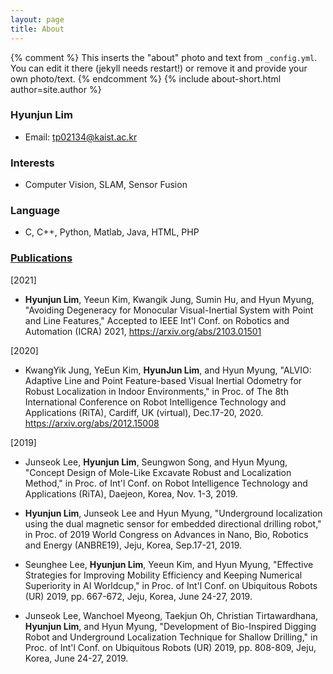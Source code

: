 ```yaml
---
layout: page
title: About
---
```


{% comment %}
  This inserts the "about" photo and text from `_config.yml`.
  You can edit it there (jekyll needs restart!) or remove it and provide your own photo/text.
{% endcomment %}
{% include about-short.html author=site.author %}

### Hyunjun Lim
* Email: tp02134@kaist.ac.kr

### Interests
* Computer Vision, SLAM, Sensor Fusion

### Language
* C, C++, Python, Matlab, Java, HTML, PHP

### [Publications](https://scholar.google.co.kr/citations?hl=ko&user=cswAGP0AAAAJ)

[2021]
* **Hyunjun Lim**, Yeeun Kim, Kwangik Jung, Sumin Hu, and Hyun Myung, "Avoiding Degeneracy for Monocular Visual-Inertial System with Point and Line Features," Accepted to IEEE Int'l Conf. on Robotics and Automation (ICRA) 2021, <https://arxiv.org/abs/2103.01501>

[2020]
* KwangYik Jung, YeEun Kim, **HyunJun Lim**, and Hyun Myung, "ALVIO: Adaptive Line and Point Feature-based Visual Inertial Odometry for Robust Localization in Indoor Environments," in Proc. of The 8th International Conference on Robot Intelligence Technology and Applications (RiTA), Cardiff, UK (virtual), Dec.17-20, 2020. <https://arxiv.org/abs/2012.15008>

[2019]
* Junseok Lee, **Hyunjun Lim**, Seungwon Song, and Hyun Myung, "Concept Design of Mole-Like Excavate Robust and Localization Method," in Proc. of Int'l Conf. on Robot Intelligence Technology and Applications (RiTA), Daejeon, Korea, Nov. 1-3, 2019.

* **Hyunjun Lim**, Junseok Lee and Hyun Myung, "Underground localization using the dual magnetic sensor for embedded directional drilling robot," in Proc. of 2019 World Congress on Advances in Nano, Bio, Robotics and Energy (ANBRE19), Jeju, Korea, Sep.17-21, 2019.

* Seunghee Lee, **Hyunjun Lim**, Yeeun Kim, and Hyun Myung, "Effective Strategies for Improving Mobility Efficiency and Keeping Numerical Superiority in AI Worldcup," in Proc. of Int'l Conf. on Ubiquitous Robots (UR) 2019, pp. 667-672, Jeju, Korea, June 24-27, 2019.

* Junseok Lee, Wanchoel Myeong, Taekjun Oh, Christian Tirtawardhana, **Hyunjun Lim**, and Hyun Myung, "Development of Bio-Inspired Digging Robot and Underground Localization Technique for Shallow Drilling," in Proc. of Int'l Conf. on Ubiquitous Robots (UR) 2019, pp. 808-809, Jeju, Korea, June 24-27, 2019.
